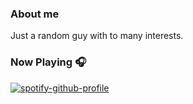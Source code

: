 ### About me
Just a random guy with to many interests.

### Now Playing 🎧

[![spotify-github-profile](https://spotify-github-profile.kittinanx.com/api/view?uid=11153174870&cover_image=true&theme=default&show_offline=true&background_color=ddc29b&interchange=true&bar_color=cff5a5&bar_color_cover=false)](https://spotify-github-profile.kittinanx.com/api/view?uid=11153174870&redirect=true)
<br/>
<!--
**CodingNossel/CodingNossel** is a ✨ _special_ ✨ repository because its `README.md` (this file) appears on your GitHub profile.

Here are some ideas to get you started:

- 🔭 I’m currently working on ...
- 🌱 I’m currently learning ...
- 👯 I’m looking to collaborate on ...
- 🤔 I’m looking for help with ...
- 💬 Ask me about ...
- 📫 How to reach me: ...
- 😄 Pronouns: ...
- ⚡ Fun fact: ...
-->
